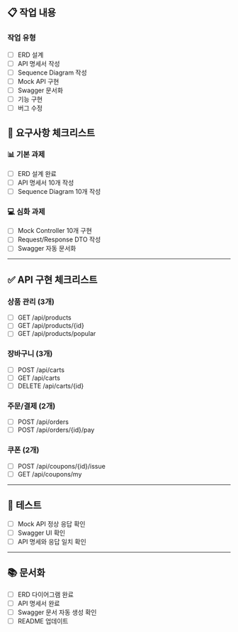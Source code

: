 ## 📋 작업 내용

### 작업 유형
- [ ] ERD 설계
- [ ] API 명세서 작성
- [ ] Sequence Diagram 작성
- [ ] Mock API 구현
- [ ] Swagger 문서화
- [ ] 기능 구현
- [ ] 버그 수정

## 🎯 요구사항 체크리스트

### 📊 기본 과제
- [ ] ERD 설계 완료
- [ ] API 명세서 10개 작성
- [ ] Sequence Diagram 10개 작성

### 💻 심화 과제
- [ ] Mock Controller 10개 구현
- [ ] Request/Response DTO 작성
- [ ] Swagger 자동 문서화

---

## ✅ API 구현 체크리스트

### 상품 관리 (3개)
- [ ] GET /api/products
- [ ] GET /api/products/{id}
- [ ] GET /api/products/popular

### 장바구니 (3개)
- [ ] POST /api/carts
- [ ] GET /api/carts
- [ ] DELETE /api/carts/{id}

### 주문/결제 (2개)
- [ ] POST /api/orders
- [ ] POST /api/orders/{id}/pay

### 쿠폰 (2개)
- [ ] POST /api/coupons/{id}/issue
- [ ] GET /api/coupons/my

---

## 🧪 테스트
- [ ] Mock API 정상 응답 확인
- [ ] Swagger UI 확인
- [ ] API 명세와 응답 일치 확인

---

## 📚 문서화
- [ ] ERD 다이어그램 완료
- [ ] API 명세서 완료
- [ ] Swagger 문서 자동 생성 확인
- [ ] README 업데이트
